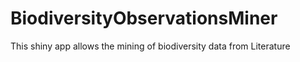 # BiodiversityObservationsMiner
This shiny app allows the mining of biodiversity data from Literature
